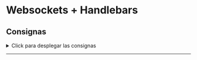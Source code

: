 # Websockets + Handlebars

## Consignas

<details>
  <summary>Click para desplegar las consignas</summary>

### Configuración del Servidor

- [✅] Configurar el servidor para integrar el motor de plantillas Handlebars e instalar un servidor de socket.io al mismo.

### Creación de Vistas

- [✅] Crear una vista “home.handlebars” que contenga una lista de todos los productos agregados hasta el momento.

- [✅] Además, crear una vista “realTimeProducts.handlebars”, que vivirá en el endpoint “/realtimeproducts” en nuestro views router. Esta vista también contendrá la lista de productos, pero trabajará con websockets.
  - [?] Al emplear websockets, cada vez que se cree un producto nuevo o se elimine uno, la lista se actualizará automáticamente en dicha vista.

</details>

---
